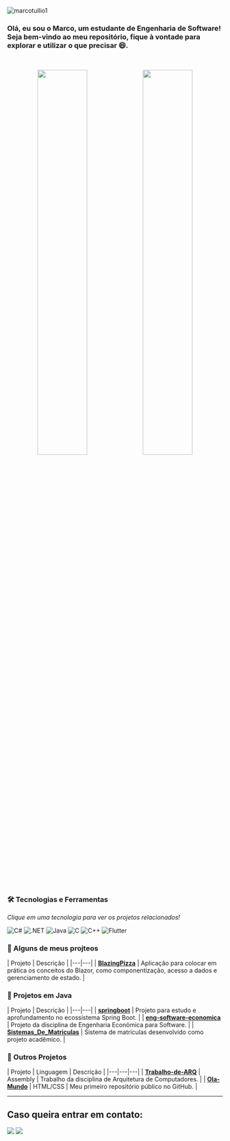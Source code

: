 <p align="left"> 
  <img src="https://komarev.com/ghpvc/?username=marcotullio1&label=Profile%20views&color=0e75b6&style=flat" alt="marcotullio1" /> 
</p>

### Olá, eu sou o Marco, um estudante de Engenharia de Software! Seja bem-vindo ao meu repositório, fique à vontade para explorar e utilizar o que precisar 😄.
<br>

<p align="center">
  <img width="48%" src="https://github-readme-stats.vercel.app/api?username=MarcoTullio1&show_icons=true&theme=radical" />
  <img width="48%" src="https://github-readme-stats.vercel.app/api/top-langs/?username=MarcoTullio1&layout=compact&theme=radical" />
</p>

<br>

### 🛠️ Tecnologias e Ferramentas
*Clique em uma tecnologia para ver os projetos relacionados!*

<p align="left">
    <img src="https://img.shields.io/badge/C%23-239120?style=for-the-badge&logo=c-sharp&logoColor=white" alt="C#">
    <img src="https://img.shields.io/badge/.NET-5C2D91?style=for-the-badge&logo=.net&logoColor=white" alt=".NET">
    <img src="https://img.shields.io/badge/Java-ED8B00?style=for-the-badge&logo=openjdk&logoColor=white" alt="Java">
    <img src="https://img.shields.io/badge/C-00599C?style=for-the-badge&logo=c&logoColor=white" alt="C">
    <img src="https://img.shields.io/badge/C%2B%2B-00599C?style=for-the-badge&logo=c%2B%2B&logoColor=white" alt="C++">
    <img src="https://img.shields.io/badge/Flutter-02569B?style=for-the-badge&logo=flutter&logoColor=white" alt="Flutter">
</p>

### 🔹 Alguns de meus projteos
<a id="-projetos-em-c-e-net"></a>
| Projeto | Descrição |
|---|---|
| **[BlazingPizza](https://github.com/MarcoTullio1/BlazingPizza)** | Aplicação para colocar em prática os conceitos do Blazor, como componentização, acesso a dados e gerenciamento de estado. |

### 🔹 Projetos em Java
<a id="-projetos-em-java"></a>
| Projeto | Descrição |
|---|---|
| **[springboot](https://github.com/MarcoTullio1/springboot)** | Projeto para estudo e aprofundamento no ecossistema Spring Boot. |
| **[eng-software-economica](https://github.com/MarcoTullio1/eng-software-economica)** | Projeto da disciplina de Engenharia Econômica para Software. |
| **[Sistemas_De_Matriculas](https://github.com/MarcoTullio1/Sistemas_De_Matriculas)** | Sistema de matrículas desenvolvido como projeto acadêmico. |

### 🔹 Outros Projetos
<a id="-outros-projetos"></a>
| Projeto | Linguagem | Descrição |
|---|---|---|
| **[Trabalho-de-ARQ](https://github.com/MarcoTullio1/Trabalho-de-ARQ)** | Assembly | Trabalho da disciplina de Arquitetura de Computadores. |
| **[Ola-Mundo](https://github.com/MarcoTullio1/Ola-Mundo)** | HTML/CSS | Meu primeiro repositório público no GitHub. |

---

## **Caso queira entrar em contato:**
 <a href = "https://www.linkedin.com/in/marco-tullio-oliveira"><img src="https://img.shields.io/badge/LinkedIn-0077B5?style=for-the-badge&logo=linkedin&logoColor=white" target="_blank"></a>
 <a href = "mailto:tulliomarco93@gmail.com"><img src="https://img.shields.io/badge/Gmail-D14836?style=for-the-badge&logo=gmail&logoColor=white" target="_blank"></a>

